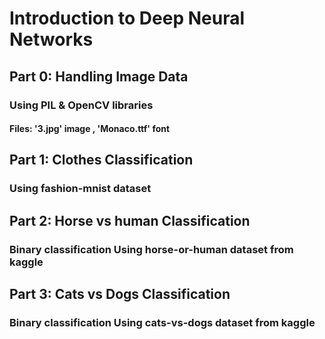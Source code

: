 # Introduction to Deep Neural Networks

## Part 0: Handling Image Data
### Using PIL & OpenCV libraries
#### Files: '3.jpg' image , 'Monaco.ttf' font

## Part 1: Clothes Classification
### Using fashion-mnist dataset

## Part 2: Horse vs human Classification
### Binary classification Using horse-or-human dataset from kaggle

## Part 3: Cats vs Dogs Classification
### Binary classification Using cats-vs-dogs dataset from kaggle
